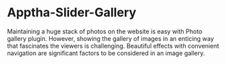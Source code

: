 # Apptha-Slider-Gallery
Maintaining a huge stack of photos on the website is easy with Photo gallery plugin. However, showing the gallery of images in an enticing way that fascinates the viewers is challenging. Beautiful effects with convenient navigation are significant factors to be considered in an image gallery.
